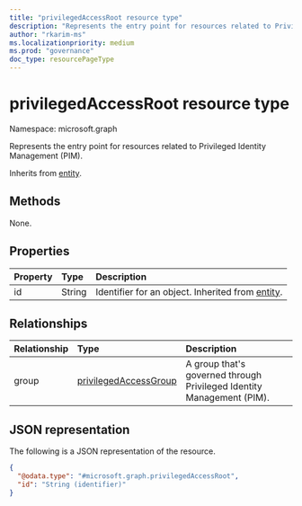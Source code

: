 ```yaml
---
title: "privilegedAccessRoot resource type"
description: "Represents the entry point for resources related to Privileged Identity Management (PIM)."
author: "rkarim-ms"
ms.localizationpriority: medium
ms.prod: "governance"
doc_type: resourcePageType
---
```


# privilegedAccessRoot resource type

Namespace: microsoft.graph

Represents the entry point for resources related to Privileged Identity Management (PIM).

Inherits from [entity](../resources/entity.md).

## Methods
None.
<!-- |Method|Return type|Description|
|:---|:---|:---|
|[List privilegedAccessRoots](../api/identitygovernance-list-privilegedaccess.md)|[privilegedAccessRoot](../resources/privilegedaccessroot.md) collection|Get a list of the [privilegedAccessRoot](../resources/privilegedaccessroot.md) objects and their properties.|
|[Create privilegedAccessRoot](../api/identitygovernance-post-privilegedaccess.md)|[privilegedAccessRoot](../resources/privilegedaccessroot.md)|Create a new [privilegedAccessRoot](../resources/privilegedaccessroot.md) object.|
|[Get privilegedAccessRoot](../api/privilegedaccessroot-get.md)|[privilegedAccessRoot](../resources/privilegedaccessroot.md)|Read the properties and relationships of a [privilegedAccessRoot](../resources/privilegedaccessroot.md) object.|
|[Update privilegedAccessRoot](../api/privilegedaccessroot-update.md)|[privilegedAccessRoot](../resources/privilegedaccessroot.md)|Update the properties of a [privilegedAccessRoot](../resources/privilegedaccessroot.md) object.|
|[Delete privilegedAccessRoot](../api/identitygovernance-delete-privilegedaccess.md)|None|Delete a [privilegedAccessRoot](../resources/privilegedaccessroot.md) object.|
|[List privilegedAccessGroup](../api/privilegedaccessroot-list-group.md)|[privilegedAccessGroup](../resources/privilegedaccessgroup.md) collection|Get the privilegedAccessGroup resources from the group navigation property.|
|[Create privilegedAccessGroup](../api/privilegedaccessroot-post-group.md)|[privilegedAccessGroup](../resources/privilegedaccessgroup.md)|Create a new privilegedAccessGroup object.| -->

## Properties
|Property|Type|Description|
|:---|:---|:---|
|id|String|Identifier for an object. Inherited from [entity](../resources/entity.md).|

## Relationships
|Relationship|Type|Description|
|:---|:---|:---|
|group|[privilegedAccessGroup](../resources/privilegedaccessgroup.md)|A group that's governed through Privileged Identity Management (PIM).|

## JSON representation
The following is a JSON representation of the resource.
<!-- {
  "blockType": "resource",
  "keyProperty": "id",
  "@odata.type": "microsoft.graph.privilegedAccessRoot",
  "baseType": "microsoft.graph.entity",
  "openType": false
}
-->
``` json
{
  "@odata.type": "#microsoft.graph.privilegedAccessRoot",
  "id": "String (identifier)"
}
```

